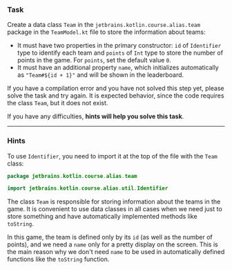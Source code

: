 ### Task

Create a data class `Team` in the `jetbrains.kotlin.course.alias.team` package in the `TeamModel.kt` file to store the information about teams:
- It must have two properties in the primary constructor: `id` of `Identifier` type to identify each team and `points` of `Int` type
  to store the number of points in the game. For `points`, set the default value `0`.
- It must have an additional property `name`, which initializes automatically as `"Team#${id + 1}"` and will be shown in the leaderboard.

<div class="hint" title="I press Check and see a compilation error">

  If you have a compilation error and you have not solved this step yet, please solve the task and try again. 
  It is expected behavior, since the code requires the class `Team`, but it does not exist.
</div>


If you have any difficulties, **hints will help you solve this task**.

----

### Hints

<div class="hint" title="Import Identifier">

To use `Identifier`, you need to import it at the top of the file with the `Team` class:

  ```kotlin
  package jetbrains.kotlin.course.alias.team

  import jetbrains.kotlin.course.alias.util.Identifier
  ```
</div>


<div class="hint" title="Why do we use the data class?">

The class `Team` is responsible for storing information about the teams in the game.
It is convenient to use data classes in all cases
when we need just to store something and have automatically implemented methods like `toString`.
</div>

<div class="hint" title="Why are we using name outside of the constructor?">

  In this game, the team is defined only by its `id` (as well as the number of points), 
  and we need a `name` only for a pretty display on the screen. 
  This is the main reason why we don't need `name` to be used in automatically defined functions like the `toString` function.
</div>
